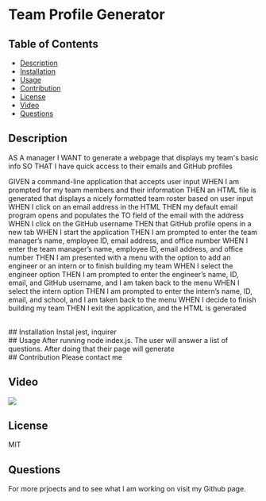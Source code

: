 # Team Profile Generator
   
  ## Table of Contents
  
   * [Description](#description)
   * [Installation](#installation)
   * [Usage](#usage)
   * [Contribution](#contribution)
   * [License](#license)
   * [Video](#video)
   * [Questions](#questions)
    
  ## Description
   AS A manager
   I WANT to generate a webpage that displays my team's basic info
   SO THAT I have quick access to their emails and GitHub profiles
   
   GIVEN a command-line application that accepts user input
   WHEN I am prompted for my team members and their information
   THEN an HTML file is generated that displays a nicely formatted team roster based on user input
   WHEN I click on an email address in the HTML
   THEN my default email program opens and populates the TO field of the email with the address
   WHEN I click on the GitHub username
   THEN that GitHub profile opens in a new tab
   WHEN I start the application
   THEN I am prompted to enter the team manager’s name, employee ID, email address, and office number
   WHEN I enter the team manager’s name, employee ID, email address, and office number
   THEN I am presented with a menu with the option to add an engineer or an intern or to finish building my team
   WHEN I select the engineer option
   THEN I am prompted to enter the engineer’s name, ID, email, and GitHub username, and I am taken back to the menu
   WHEN I select the intern option
   THEN I am prompted to enter the intern’s name, ID, email, and school, and I am taken back to the menu
   WHEN I decide to finish building my team
   THEN I exit the application, and the HTML is generated

  <br />
  ## Installation
  Instal jest, inquirer
  <br />
  ## Usage
  After running node index.js. The user will answer a list of questions.  After doing that their page will generate
  <br />
  ## Contribution
  Please contact me
  <br />
  
  ## Video
  [![](http://img.youtube.com/vi/4GVI-psdpZw/0.jpg)](http://www.youtube.com/watch?v=4GVI-psdpZw "")
  ## License
  MIT
  <br />
  ## Questions
  <p>For more prjoects and to see what I am working on visit my Github page.<a href="https://github.com/jahallb1</a></p>
  <p>For more information about this project please email me at joshua.allan.hall@gmail.com</p>
  <br />

  2020

